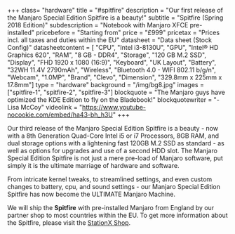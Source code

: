 +++
class= "hardware"
title = "#spitfire"
description = "Our first release of the Manjaro Special Edition Spitfire is a beauty!"
subtitle = "Spitfire (Spring 2018 Edition)"
subdescription = "Notebook with Manjaro XFCE pre-installed"
pricebefore = "Starting from"
price = "£999"
pricetax = "Prices incl. all taxes and duties within the EU"
datasheet = "Data sheet (Stock Config)"
datasheetcontent = [
	"CPU",
	"Intel i3-8130U",
	"GPU",
	"Intel® HD Graphics 620",
	"RAM",
	"8 GB - DDR4",
	"Storage",
	"120 GB M.2 SSD",
	"Display",
	"FHD 1920 x 1080 (16:9)",
	"Keyboard",
	"UK Layout",
	"Battery",
	"32WH 11.4V 2790mAh",
	"Wireless",
	"Bluetooth 4.0 - WIFI 802.11 b/g/n",
	"Webcam",
	"1.0MP",
	"Brand",
	"Clevo",
	"Dimension",
	"329.8mm x 225mm x 17.8mm"]
type = "hardware"
background = "/img/bg8.jpg"
images = ["spitfire-1", "spitfire-2", "spitfire-3"]
blockquote = "The Manjaro guys have optimized the KDE Edition to fly on the Bladebook!"
blockquotewriter = "-Lisa McCoy"
videolink = "https://www.youtube-nocookie.com/embed/ha43-bh_h3U"
+++

Our third release of the Manjaro Special Edition Spitfire is a beauty - now with a 8th Generation Quad-Core Intel i5 or i7 Processors, 8GB RAM, and dual storage options with a lightening fast 120GB M.2 SSD as standard  - as well as options for upgrades and use of a second HDD slot. The Manjaro Special Edition Spitfire is not just a mere pre-load of Manjaro software, put simply it is the ultimate marriage of hardware and software.

From intricate kernel tweaks, to streamlined settings, and even custom changes to battery, cpu, and sound settings - our Manjaro Special Edition Spitfire has now become the ULTIMATE Manjaro Machine.

We will ship the **Spitfire** with pre-installed Manjaro from England by our partner shop to most countries within the EU. To get more information about the Spitfire, please visit the [StationX Shop](https://stationx.rocks/collections/laptops/products/manjaro-special-edition-spitfire).